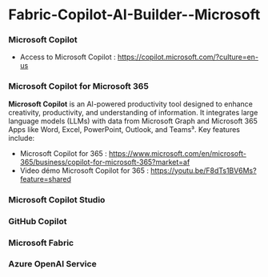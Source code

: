 # Fabric-Copilot-AI-Builder--Microsoft

### Microsoft Copilot 
- Access to Microsoft Copilot : https://copilot.microsoft.com/?culture=en-us

### Microsoft Copilot for Microsoft 365
**Microsoft Copilot** is an AI-powered productivity tool designed to enhance creativity, productivity, and understanding of information. It integrates large language models (LLMs) with data from Microsoft Graph and Microsoft 365 Apps like Word, Excel, PowerPoint, Outlook, and Teams³. Key features include:
- Microsoft Copilot for 365 :  https://www.microsoft.com/en/microsoft-365/business/copilot-for-microsoft-365?market=af
- Video démo Microsoft Copilot for 365 :  https://youtu.be/F8dTs1BV6Ms?feature=shared

  



### Microsoft Copilot Studio 

### GitHub Copilot 

### Microsoft Fabric 

### Azure OpenAI Service

